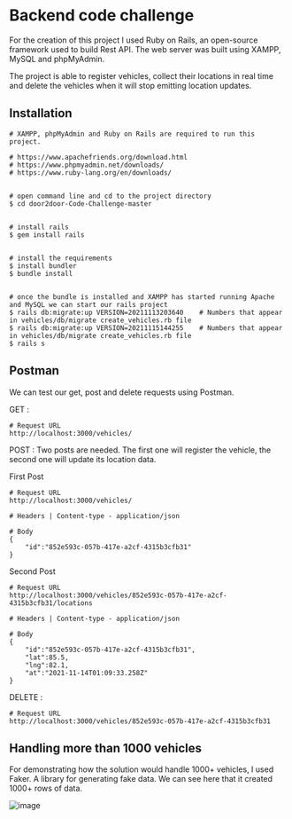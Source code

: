 # Backend code challenge

For the creation of this project I used Ruby on Rails, an open-source framework used to build Rest API. The web server was built using XAMPP, MySQL and phpMyAdmin.

The project is able to register vehicles, collect their locations in real time and delete the vehicles when it will stop emitting location updates.

## Installation

```console
# XAMPP, phpMyAdmin and Ruby on Rails are required to run this project.

# https://www.apachefriends.org/download.html
# https://www.phpmyadmin.net/downloads/
# https://www.ruby-lang.org/en/downloads/


# open command line and cd to the project directory
$ cd door2door-Code-Challenge-master


# install rails
$ gem install rails


# install the requirements
$ install bundler
$ bundle install


# once the bundle is installed and XAMPP has started running Apache and MySQL we can start our rails project
$ rails db:migrate:up VERSION=20211113203640    # Numbers that appear in vehicles/db/migrate create_vehicles.rb file
$ rails db:migrate:up VERSION=20211115144255    # Numbers that appear in vehicles/db/migrate create_vehicles.rb file
$ rails s
```



## Postman

We can test our get, post and delete requests using Postman.

GET :

```
# Request URL
http://localhost:3000/vehicles/
```

POST : Two posts are needed. The first one will register the vehicle, the second one will update its location data.

First Post
```
# Request URL
http://localhost:3000/vehicles/

# Headers | Content-type - application/json

# Body
{
    "id":"852e593c-057b-417e-a2cf-4315b3cfb31"
}
```

Second Post
```
# Request URL
http://localhost:3000/vehicles/852e593c-057b-417e-a2cf-4315b3cfb31/locations

# Headers | Content-type - application/json

# Body
{
    "id":"852e593c-057b-417e-a2cf-4315b3cfb31",
    "lat":85.5,
    "lng":82.1,
    "at":"2021-11-14T01:09:33.258Z"
}
```

DELETE :

```
# Request URL
http://localhost:3000/vehicles/852e593c-057b-417e-a2cf-4315b3cfb31
```



## Handling more than 1000 vehicles

For demonstrating how the solution would handle 1000+ vehicles, I used Faker. A library for generating fake data. We can see here that it created 1000+ rows of data.

![image](https://user-images.githubusercontent.com/72938289/141835011-8f8eb24e-9889-473a-9031-9c55240b55c8.png)
